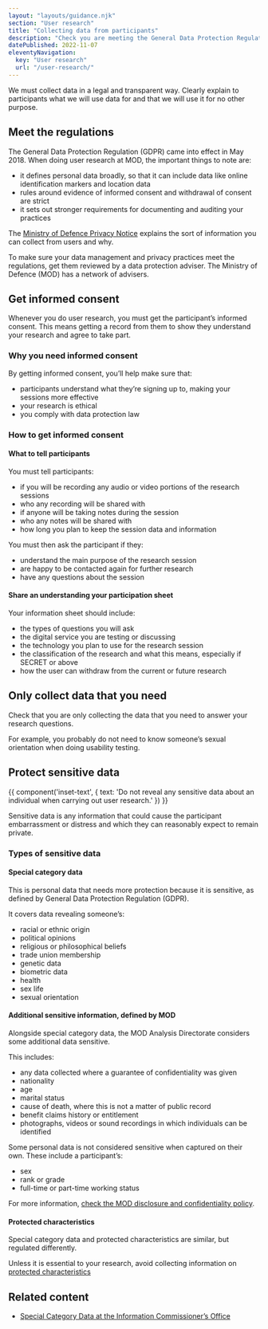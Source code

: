 ```yaml
---
layout: "layouts/guidance.njk"
section: "User research"
title: "Collecting data from participants"
description: "Check you are meeting the General Data Protection Regulation (GDPR). Get informed consent and protect participants’ sensitive data."
datePublished: 2022-11-07
eleventyNavigation:
  key: "User research"
  url: "/user-research/"
---
```


We must collect data in a legal and transparent way. Clearly explain to participants what we will use data for and that we will use it for no other purpose.

## Meet the regulations

The General Data Protection Regulation (GDPR) came into effect in May 2018. When doing user research at MOD, the important things to note are:

- it defines personal data broadly, so that it can include data like online identification markers and location data
- rules around evidence of informed consent and withdrawal of consent are strict
- it sets out stronger requirements for documenting and auditing your practices

The [Ministry of Defence Privacy Notice](https://www.gov.uk/government/publications/ministry-of-defence-privacy-notice/mod-privacy-notice) explains the sort of information you can collect from users and why.

To make sure your data management and privacy practices meet the regulations, get them reviewed by a data protection adviser. The Ministry of Defence (MOD) has a network of advisers.

## Get informed consent

Whenever you do user research, you must get the participant’s informed consent. This means getting a record from them to show they understand your research and agree to take part.

### Why you need informed consent

By getting informed consent, you’ll help make sure that:

- participants understand what they’re signing up to, making your sessions more effective
- your research is ethical
- you comply with data protection law

### How to get informed consent

#### What to tell participants

You must tell participants:

- if you will be recording any audio or video portions of the research sessions
- who any recording will be shared with
- if anyone will be taking notes during the session
- who any notes will be shared with
- how long you plan to keep the session data and information

You must then ask the participant if they:

- understand the main purpose of the research session
- are happy to be contacted again for further research
- have any questions about the session

<!-- #### Get participants to complete a consent form -->

<!-- Before you start, you must get participants to sign an [MOD consent form](/downloads/MOD-consent-form-for-OFFICIAL-user-research-template.docx). You need to add details about your research. -->

#### Share an understanding your participation sheet

Your information sheet should include:

- the types of questions you will ask
- the digital service you are testing or discussing
- the technology you plan to use for the research session
- the classification of the research and what this means, especially if SECRET or above
- how the user can withdraw from the current or future research

<!-- You can use this example of an [understanding your participation sheet](/downloads/). -->

## Only collect data that you need

Check that you are only collecting the data that you need to answer your research questions.

For example, you probably do not need to know someone’s sexual orientation when doing usability testing.

## Protect sensitive data

{{ component('inset-text', {
  text: 'Do not reveal any sensitive data about an individual when carrying out user research.'
}) }}

Sensitive data is any information that could cause the participant embarrassment or distress and which they can reasonably expect to remain private.

### Types of sensitive data

#### Special category data

This is personal data that needs more protection because it is sensitive, as defined by General Data Protection Regulation (GDPR).

It covers data revealing someone’s:

- racial or ethnic origin
- political opinions
- religious or philosophical beliefs
- trade union membership
- genetic data
- biometric data
- health
- sex life
- sexual orientation

#### Additional sensitive information, defined by MOD

Alongside special category data, the MOD Analysis Directorate considers some additional data sensitive.

This includes:

- any data collected where a guarantee of confidentiality was given
- nationality
- age
- marital status
- cause of death, where this is not a matter of public record
- benefit claims history or entitlement
- photographs, videos or sound recordings in which individuals can be identified

Some personal data is not considered sensitive when captured on their own. These include a participant’s:

- sex
- rank or grade
- full-time or part-time working status

For more information, [check the MOD disclosure and confidentiality policy](https://www.gov.uk/government/publications/defence-statistics-policies/ministry-of-defence-disclosure-and-confidentiality-policy-identifiable-survey-data).

#### Protected characteristics

Special category data and protected characteristics are similar, but regulated differently.

Unless it is essential to your research, avoid collecting information on [protected characteristics](https://www.gov.uk/discrimination-your-rights)

## Related content

- [Special Category Data at the Information Commissioner’s Office](https://ico.org.uk/for-organisations/guide-to-data-protection/guide-to-the-general-data-protection-regulation-gdpr/lawful-basis-for-processing/special-category-data)
